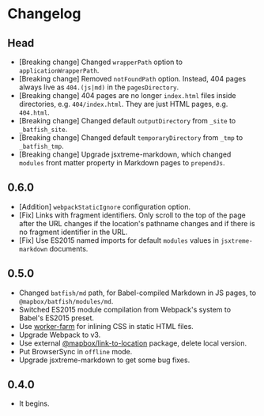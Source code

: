 # Changelog

## Head

-   [Breaking change] Changed `wrapperPath` option to `applicationWrapperPath`.
-   [Breaking change] Removed `notFoundPath` option.
    Instead, 404 pages always live as `404.(js|md)` in the `pagesDirectory`.
-   [Breaking change] 404 pages are no longer `index.html` files inside directories, e.g. `404/index.html`.
    They are just HTML pages, e.g. `404.html`.
-   [Breaking change] Changed default `outputDirectory` from `_site` to `_batfish_site`.
-   [Breaking change] Changed default `temporaryDirectory` from `_tmp` to `_batfish_tmp`.
-   [Breaking change] Upgrade jsxtreme-markdown, which changed `modules` front matter property in Markdown pages to `prependJs`.

## 0.6.0

-   [Addition] `webpackStaticIgnore` configuration option.
-   [Fix] Links with fragment identifiers.
    Only scroll to the top of the page after the URL changes if the location's pathname changes and if there is no fragment identifier in the URL.
-   [Fix] Use ES2015 named imports for default `modules` values in `jsxtreme-markdown` documents.

## 0.5.0

-   Changed `batfish/md` path, for Babel-compiled Markdown in JS pages, to `@mapbox/batfish/modules/md`.
-   Switched ES2015 module compilation from Webpack's system to Babel's ES2015 preset.
-   Use [worker-farm](https://github.com/rvagg/node-worker-farm) for inlining CSS in static HTML files.
-   Upgrade Webpack to v3.
-   Use external [@mapbox/link-to-location](https://github.com/mapbox/link-to-location) package, delete local version.
-   Put BrowserSync in `offline` mode.
-   Upgrade jsxtreme-markdown to get some bug fixes.

## 0.4.0

-   It begins.
